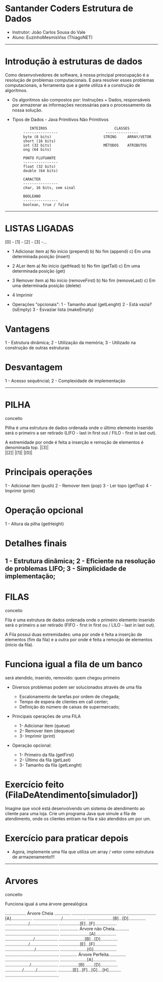 # Santander Coders Estrutura de Dados
- Instrutor: João Carlos Sousa do Vale
- Aluno: EuzinhoMesmisViss (ThiagoNET)

-------------------------------------------------------------------------------------------
# Introdução à estruturas de dados
  Como desenvolvedores de software, à nossa principal preocupação é a resolução de problemas computacionais. E para resolver esses problemas computacionais, a ferramenta que a gente utiliza é a construção de algoritmos.

- Os algoritmos são compostos por: Instruções + Dados, responsáveis por armazenar as informações necessárias para o processamento da nossa solução.

- Tipos de Dados - Java
             Primitivos                          Não Primitivos

              INTEIROS                               CLASSES
           ----------------                      ---------------         
           byte (8 bits)                        STRING     ARRAY/VETOR         
           short (16 bits)
           int (32 bits)                        MÉTODOS    ATRIBUTOS
           ong (64 bits)

           PONTO FLUTUANTE
           ----------------
           float (32 bits)
           double (64 bits)
  
           CARACTER
           ----------------
           char, 16 bits, sem sinal
  
           BOOLEANO
           ----------------
           boolean, true / false
-------------------------------------------------------------------------------------------
# LISTAS LIGADAS
[0] - [1] - [2] - [3] -...

- 1 Adicionar item
  a) No início (prepend)
  b) No fim (append)
  c) Em uma determinada posição (insert)

- 2 ALer item
  a) No início (getHead)
  b) No fim (getTail)
  c) Em uma determinada posição (get)

- 3 Remover item
  a) No início (removeFirst)
  b) No fim (removeLast)
  c) Em uma determinada posição (delete)

- 4 Imprimir

- Operações "opcionais":
1 - Tamanho atual (getLenght)
2 - Está vazia? (isEmpty)
3 - Esvaziar lista (makeEmpty)
                              
# Vantagens
1 - Estrutura dinâmica;
2 - Utilização da memória;
3 - Utilizado na construção de outras estruturas
# Desvantagem
1 - Acesso sequêncial;
2 - Complexidade de implementação

-------------------------------------------------------------------------------------------
# PILHA
conceito

  Pilha é uma estrutura de dados ordenada onde o último elemento inserido 
  será o primeiro a ser retirado (LIFO - last in first out / FILO - first in last out).
  
  A extremidade por onde é feita a inserção e remoção de elementos é denominada top.
|[3]|  
|[2]|
|[1]|
|[0]|

# Principais operações
1 - Adicionar item (push)
2 - Remover item (pop)
3 - Ler topo (getTop)
4 - Imprimir (print)

# Operação opcional
1 - Altura da pilha (getHeight)

# Detalhes finais
1 - Estrutura dinâmica;
2 - Eficiente na resolução de problemas LIFO;
3 - Simplicidade de implementação;
-------------------------------------------------------------------------------------------

# FILAS
conceito

  Fila é uma estrutura de dados ordenada onde o primeiro elemento inserido será o 
primeiro a ser retirado
  (FIFO - first in first ou / LILO - last in last out).
  
  A Fila possui duas extremidades: uma por onde é feita a inserção de elementos (fim da fila)
e a outra por onde é feita a remoção de elementos (início da fila).

# Funciona igual a fila de um banco
será atendido, inserido, removido: quem chegou primeiro

- Diversos problemas podem ser solucionados através de uma fila
  * Escalonamento de tarefas por ordem de chegada;
  * Tempo de espera de clientes em call center;
  * Definição do número de caixas de supermercado;

- Principais operações de uma FILA
  * 1- Adicionar item (queue)
  * 2- Remover item (dequeue)
  * 3- Imprimir (print)
- Operação opcional:
  * 1- Primeiro da fila (getFirst)
  * 2- Último da fila (getLast)
  * 3- Tamanho da fila (getLenght)

# Exercício feito (FilaDeAtendimento[simulador])
Imagine que você está desenvolvendo um sistema de atendimento ao cliente para uma loja.
Crie um programa Java que simule a fila de atendimento, onde os clientes entram na fila e são atendidos um por um.

# Exercício para praticar depois

 * Agora, implemente uma fila que utiliza um array / vetor como estrutura de armazenamento!!!
-------------------------------------------------------------------------------------------

# Arvores
conceito

Funciona igual á uma árvore genealógica

................. Árvore Cheia .............
............................................
........................[A].................
......................./...\................
.....................[B]...[D]..............
.................../....\...................
.................[E]...[F]..................
............................................
............... Árvore não Cheia............
............................................
........................[A].................
......................./...\................
.....................[B]...[D]..............
.................../....\...................
.................[E]...[F]..................
......................../...................
......................[G]...................
............................................
.............. Árvore Perfeita..............
............................................
......................[A]...................
..................../.....\.................
................[B]........[D]..............
............../....\....../....\............
............[E]...[F]...[G]....[H]..........
............................................





